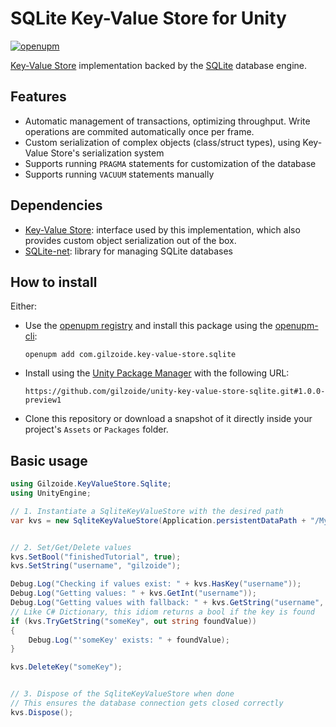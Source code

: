 # SQLite Key-Value Store for Unity
[![openupm](https://img.shields.io/npm/v/com.gilzoide.key-value-store.sqlite?label=openupm&registry_uri=https://package.openupm.com)](https://openupm.com/packages/com.gilzoide.key-value-store.sqlite/)

[Key-Value Store](https://github.com/gilzoide/unity-key-value-store) implementation backed by the [SQLite](https://sqlite.org) database engine.


## Features
- Automatic management of transactions, optimizing throughput.
  Write operations are commited automatically once per frame.
- Custom serialization of complex objects (class/struct types), using Key-Value Store's serialization system
- Supports running `PRAGMA` statements for customization of the database
- Supports running `VACUUM` statements manually


## Dependencies
- [Key-Value Store](https://github.com/gilzoide/unity-key-value-store): interface used by this implementation, which also provides custom object serialization out of the box.
- [SQLite-net](https://github.com/gilzoide/unity-sqlite-net): library for managing SQLite databases


## How to install
Either:
- Use the [openupm registry](https://openupm.com/) and install this package using the [openupm-cli](https://github.com/openupm/openupm-cli):
  ```
  openupm add com.gilzoide.key-value-store.sqlite
  ```
- Install using the [Unity Package Manager](https://docs.unity3d.com/Manual/upm-ui-giturl.html) with the following URL:
  ```
  https://github.com/gilzoide/unity-key-value-store-sqlite.git#1.0.0-preview1
  ```
- Clone this repository or download a snapshot of it directly inside your project's `Assets` or `Packages` folder.


## Basic usage
```cs
using Gilzoide.KeyValueStore.Sqlite;
using UnityEngine;

// 1. Instantiate a SqliteKeyValueStore with the desired path
var kvs = new SqliteKeyValueStore(Application.persistentDataPath + "/MySaveFile.db");


// 2. Set/Get/Delete values
kvs.SetBool("finishedTutorial", true);
kvs.SetString("username", "gilzoide");

Debug.Log("Checking if values exist: " + kvs.HasKey("username"));
Debug.Log("Getting values: " + kvs.GetInt("username"));
Debug.Log("Getting values with fallback: " + kvs.GetString("username", "default username"));
// Like C# Dictionary, this idiom returns a bool if the key is found
if (kvs.TryGetString("someKey", out string foundValue))
{
    Debug.Log("'someKey' exists: " + foundValue);
}

kvs.DeleteKey("someKey");


// 3. Dispose of the SqliteKeyValueStore when done
// This ensures the database connection gets closed correctly
kvs.Dispose();
```